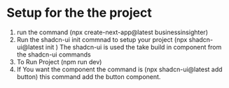 # Setup for the the project
1. run the command (npx create-next-app@latest businessinsighter)
2. Run the shadcn-ui init commnad to setup your project (npx shadcn-ui@latest init
) 
The shadcn-ui is used the take build in component from the shadcn-ui commands
3. To Run Project (npm run dev)
4. If You want the component the command is (npx shadcn-ui@latest add button) this command add the button component.
